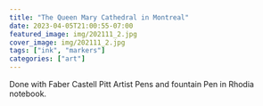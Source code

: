 ```yaml
---
title: "The Queen Mary Cathedral in Montreal"
date: 2023-04-05T21:00:55-07:00
featured_image: img/202111_2.jpg 
cover_image: img/202111_2.jpg 
tags: ["ink", "markers"]
categories: ["art"]
---
```

Done with Faber Castell Pitt Artist Pens and fountain Pen in Rhodia notebook.
